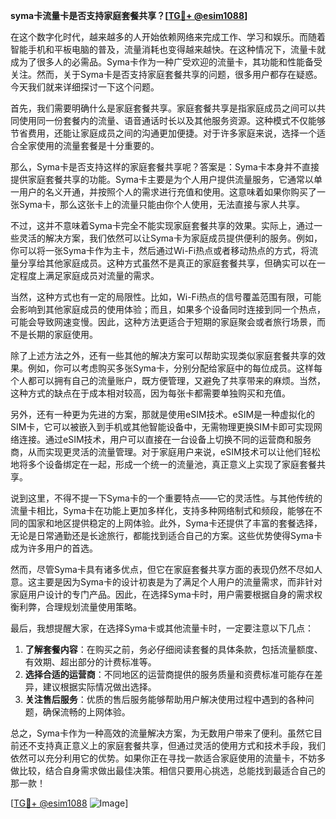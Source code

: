 **syma卡流量卡是否支持家庭套餐共享？[[TG💪+ @esim1088](https://t.me/s/esim1088)]**

在这个数字化时代，越来越多的人开始依赖网络来完成工作、学习和娱乐。而随着智能手机和平板电脑的普及，流量消耗也变得越来越快。在这种情况下，流量卡就成为了很多人的必需品。Syma卡作为一种广受欢迎的流量卡，其功能和性能备受关注。然而，关于Syma卡是否支持家庭套餐共享的问题，很多用户都存在疑惑。今天我们就来详细探讨一下这个问题。

首先，我们需要明确什么是家庭套餐共享。家庭套餐共享是指家庭成员之间可以共同使用同一份套餐内的流量、语音通话时长以及其他服务资源。这种模式不仅能够节省费用，还能让家庭成员之间的沟通更加便捷。对于许多家庭来说，选择一个适合全家使用的流量套餐是十分重要的。

那么，Syma卡是否支持这样的家庭套餐共享呢？答案是：Syma卡本身并不直接提供家庭套餐共享的功能。Syma卡主要是为个人用户提供流量服务，它通常以单一用户的名义开通，并按照个人的需求进行充值和使用。这意味着如果你购买了一张Syma卡，那么这张卡上的流量只能由你个人使用，无法直接与家人共享。

不过，这并不意味着Syma卡完全不能实现家庭套餐共享的效果。实际上，通过一些灵活的解决方案，我们依然可以让Syma卡为家庭成员提供便利的服务。例如，你可以将一张Syma卡作为主卡，然后通过Wi-Fi热点或者移动热点的方式，将流量分享给其他家庭成员。这种方式虽然不是真正的家庭套餐共享，但确实可以在一定程度上满足家庭成员对流量的需求。

当然，这种方式也有一定的局限性。比如，Wi-Fi热点的信号覆盖范围有限，可能会影响到其他家庭成员的使用体验；而且，如果多个设备同时连接到同一个热点，可能会导致网速变慢。因此，这种方法更适合于短期的家庭聚会或者旅行场景，而不是长期的家庭使用。

除了上述方法之外，还有一些其他的解决方案可以帮助实现类似家庭套餐共享的效果。例如，你可以考虑购买多张Syma卡，分别分配给家庭中的每位成员。这样每个人都可以拥有自己的流量账户，既方便管理，又避免了共享带来的麻烦。当然，这种方式的缺点在于成本相对较高，因为每张卡都需要单独购买和充值。

另外，还有一种更为先进的方案，那就是使用eSIM技术。eSIM是一种虚拟化的SIM卡，它可以被嵌入到手机或其他智能设备中，无需物理更换SIM卡即可实现网络连接。通过eSIM技术，用户可以直接在一台设备上切换不同的运营商和服务商，从而实现更灵活的流量管理。对于家庭用户来说，eSIM技术可以让他们轻松地将多个设备绑定在一起，形成一个统一的流量池，真正意义上实现了家庭套餐共享。

说到这里，不得不提一下Syma卡的一个重要特点——它的灵活性。与其他传统的流量卡相比，Syma卡在功能上更加多样化，支持多种网络制式和频段，能够在不同的国家和地区提供稳定的上网体验。此外，Syma卡还提供了丰富的套餐选择，无论是日常通勤还是长途旅行，都能找到适合自己的方案。这些优势使得Syma卡成为许多用户的首选。

然而，尽管Syma卡具有诸多优点，但它在家庭套餐共享方面的表现仍然不尽如人意。这主要是因为Syma卡的设计初衷是为了满足个人用户的流量需求，而非针对家庭用户设计的专门产品。因此，在选择Syma卡时，用户需要根据自身的需求权衡利弊，合理规划流量使用策略。

最后，我想提醒大家，在选择Syma卡或其他流量卡时，一定要注意以下几点：

1. **了解套餐内容**：在购买之前，务必仔细阅读套餐的具体条款，包括流量额度、有效期、超出部分的计费标准等。
2. **选择合适的运营商**：不同地区的运营商提供的服务质量和资费标准可能存在差异，建议根据实际情况做出选择。
3. **关注售后服务**：优质的售后服务能够帮助用户解决使用过程中遇到的各种问题，确保流畅的上网体验。

总之，Syma卡作为一种高效的流量解决方案，为无数用户带来了便利。虽然它目前还不支持真正意义上的家庭套餐共享，但通过灵活的使用方式和技术手段，我们依然可以充分利用它的优势。如果你正在寻找一款适合家庭使用的流量卡，不妨多做比较，结合自身需求做出最佳决策。相信只要用心挑选，总能找到最适合自己的那一款！

[[TG💪+ @esim1088](https://t.me/s/esim1088) ![Image](https://i.postimg.cc/4NQfJmqS/Snipaste-2025-05-13-00-14-12.png)]